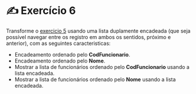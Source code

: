 # ✍️ Exercício 6
Transforme o [exercicio 5](https://github.com/juliakonflanz/TreinamentoScadi/tree/main/Ex5_InfoFuncionarios) usando uma lista duplamente encadeada (que seja possível navegar entre os registro em ambos os sentidos, próximo e anterior), com as seguintes caracteristicas:

- Encadeamento ordenado pelo **CodFuncionario**.
- Encadeamento ordenado pelo **Nome**.
- Mostrar a lista de funcionários ordenado pelo **CodFuncionario** usando a lista encadeada.
- Mostrar a lista de funcionários ordenado pelo **Nome** usando a lista encadeada.


